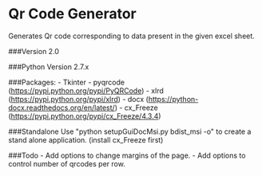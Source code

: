 # Qr Code Generator
Generates Qr code corresponding to data present in the given excel sheet. 

###Version
    2.0

###Python Version
    2.7.x 

###Packages:
    - Tkinter
    - pyqrcode (https://pypi.python.org/pypi/PyQRCode)
    - xlrd (https://pypi.python.org/pypi/xlrd)
    - docx (https://python-docx.readthedocs.org/en/latest/)
    - cx_Freeze (https://pypi.python.org/pypi/cx_Freeze/4.3.4)


###Standalone
    Use "python setupGuiDocMsi.py bdist_msi -o" to create a stand alone application. (install cx_Freeze first)
    
###Todo
    - Add options to change margins of the page. 
    - Add options to control number of qrcodes per row.
